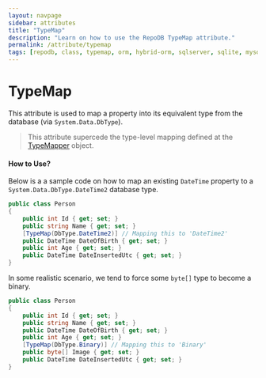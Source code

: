 ```yaml
---
layout: navpage
sidebar: attributes
title: "TypeMap"
description: "Learn on how to use the RepoDB TypeMap attribute."
permalink: /attribute/typemap
tags: [repodb, class, typemap, orm, hybrid-orm, sqlserver, sqlite, mysql, postgresql]
---
```


# TypeMap

This attribute is used to map a property into its equivalent type from the database (via `System.Data.DbType`).

> This attribute supercede the type-level mapping defined at the [TypeMapper](/mapper/typemapper) object.

#### How to Use?

Below is a a sample code on how to map an existing `DateTime` property to a `System.Data.DbType.DateTime2` database type.

```csharp
public class Person
{
	public int Id { get; set; }
	public string Name { get; set; }
	[TypeMap(DbType.DateTime2)] // Mapping this to 'DateTime2'
	public DateTime DateOfBirth { get; set; }
	public int Age { get; set; }
	public DateTime DateInsertedUtc { get; set; }
}
```

In some realistic scenario, we tend to force some `byte[]` type to become a binary.

```csharp
public class Person
{
	public int Id { get; set; }
	public string Name { get; set; }
	public DateTime DateOfBirth { get; set; }
	public int Age { get; set; }
	[TypeMap(DbType.Binary)] // Mapping this to 'Binary'
	public byte[] Image { get; set; }
	public DateTime DateInsertedUtc { get; set; }
}
```